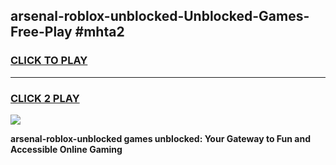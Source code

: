 
## arsenal-roblox-unblocked-Unblocked-Games-Free-Play #mhta2
<h3>
<a href="https://us.freeplayer.one?title=arsenal-roblox-unblocked&ref=9M">CLICK TO PLAY</a></h3>
<hr>

<h3>
<a href="https://us.freeplayer.one?title=arsenal-roblox-unblocked&ref=9M">CLICK 2 PLAY</a>
  
</h3>

<a href="https://us.freeplayer.one?title=arsenal-roblox-unblocked&ref=9M"><img src="https://clearcache.store/games.png"></a>


**arsenal-roblox-unblocked games unblocked: Your Gateway to Fun and Accessible Online Gaming**
